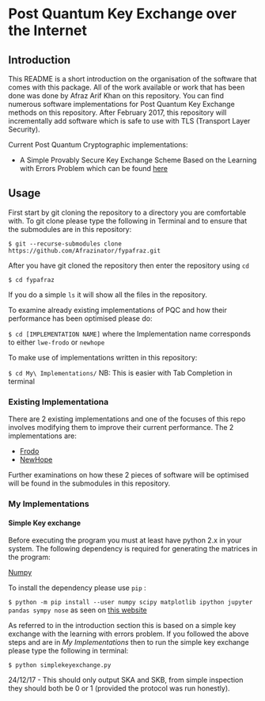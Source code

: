 # Post Quantum Key Exchange over the Internet

## Introduction

This README is a short introduction on the organisation of the software that comes with this package. All of the work available or work that has been done was done by Afraz Arif Khan on this repository. You can find numerous software implementations for Post Quantum Key Exchange methods on this repository. After February 2017, this repository will incrementally add software which is safe to use with TLS (Transport Layer Security). 


Current Post Quantum Cryptographic implementations:

- A Simple Provably Secure Key Exchange Scheme Based on the Learning with Errors Problem which can be found [here](https://eprint.iacr.org/2012/688)

## Usage

First start by git cloning the repository to a directory you are comfortable with. To git clone please type the following in Terminal and to ensure that the submodules are in this repository:

`$ git --recurse-submodules clone https://github.com/Afrazinator/fypafraz.git`

After you have git cloned the repository then enter the repository using `cd`

`$ cd fypafraz`

If you do a simple `ls` it will show all the files in the repository.

To examine already existing implementations of PQC and how their performance has been optimised please do: 

`$ cd [IMPLEMENTATION NAME]` where the Implementation name corresponds to either `lwe-frodo` or `newhope`

To make use of implementations written in this repository:

`$ cd My\ Implementations/` NB: This is easier with Tab Completion in terminal

### Existing Implementationa

There are 2 existing implementations and one of the focuses of this repo involves modifying them to improve their current performance. The 2 implementations are:

- [Frodo](https://github.com/lwe-frodo/lwe-frodo)
- [NewHope](https://github.com/tpoeppelmann/newhope)

Further examinations on how these 2 pieces of software will be optimised will be found in the submodules in this repository. 

### My Implementations

#### Simple Key exchange

Before executing the program you must at least have python 2.x in your system. The following dependency is required for generating the matrices in the program:

[Numpy](http://www.numpy.org/)

To install the dependency please use `pip` : 

`$ python -m pip install --user numpy scipy matplotlib ipython jupyter pandas sympy nose` as seen on [this website](https://scipy.org/install.html)

As referred to in the introduction section this is based on a simple key exchange with the learning with errors problem. If you followed the above steps and are in _My Implementations_ then to run the simple key exchange please type the following in terminal:

`$ python simplekeyexchange.py`

24/12/17 - This should only output SKA and SKB, from simple inspection they should both be 0 or 1 (provided the protocol was run honestly). 
